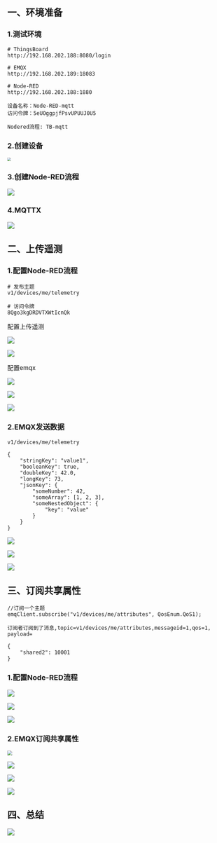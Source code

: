 



## 一、环境准备



### 1.测试环境

```shell
# ThingsBoard
http://192.168.202.188:8080/login

# EMQX
http://192.168.202.189:18083

# Node-RED
http://192.168.202.188:1880

设备名称：Node-RED-mqtt
访问令牌：5eUOggpjfPsvUPUUJ0U5

Nodered流程: TB-mqtt
```



### 2.创建设备

<img src="/images/iot/nodered/nodered-link-mqtt/mqtt-1.png" style="zoom:50%;" />



### 3.创建Node-RED流程

![](/images/iot/nodered/nodered-link-mqtt/mqtt-2.png)



### 4.MQTTX

![](/images/iot/nodered/nodered-link-mqtt/mqtt-3.png)





## 二、上传遥测



### 1.配置Node-RED流程

```shell
# 发布主题
v1/devices/me/telemetry

# 访问令牌
8Qgo3kgDRDVTXWtIcnQk
```



配置上传遥测

![](/images/iot/nodered/nodered-link-mqtt/mqtt-4.png)

![](/images/iot/nodered/nodered-link-mqtt/mqtt-5.png)



配置emqx

![](/images/iot/nodered/nodered-link-mqtt/mqtt-6.png)

![](/images/iot/nodered/nodered-link-mqtt/mqtt-7.png)

![](/images/iot/nodered/nodered-link-mqtt/mqtt-8.png)



### 2.EMQX发送数据

```shell
v1/devices/me/telemetry

{
	"stringKey": "value1",
	"booleanKey": true,
	"doubleKey": 42.0,
	"longKey": 73,
	"jsonKey": {
		"someNumber": 42,
		"someArray": [1, 2, 3],
		"someNestedObject": {
			"key": "value"
		}
	}
}
```



![](/images/iot/nodered/nodered-link-mqtt/mqtt-9.png)

![](/images/iot/nodered/nodered-link-mqtt/mqtt-10.png)

![](/images/iot/nodered/nodered-link-mqtt/mqtt-11.png)





## 三、订阅共享属性

```shell
//订阅一个主题
emqClient.subscribe("v1/devices/me/attributes", QosEnum.QoS1);

订阅者订阅到了消息,topic=v1/devices/me/attributes,messageid=1,qos=1,
payload=

{
	"shared2": 10001
}
```



### 1.配置Node-RED流程

![](/images/iot/nodered/nodered-link-mqtt/mqtt-12.png)

![](/images/iot/nodered/nodered-link-mqtt/mqtt-13.png)

![](/images/iot/nodered/nodered-link-mqtt/mqtt-14.png)



### 2.EMQX订阅共享属性

<img src="/images/iot/nodered/nodered-link-mqtt/mqtt-15.png" style="zoom: 67%;" />

![](/images/iot/nodered/nodered-link-mqtt/mqtt-16.png)

![](/images/iot/nodered/nodered-link-mqtt/mqtt-17.png)

![](/images/iot/nodered/nodered-link-mqtt/mqtt-18.png)





## 四、总结



![](/images/iot/nodered/nodered-link-mqtt/mqtt-19.png)



